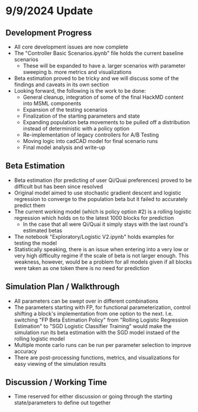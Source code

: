 # 9/9/2024 Update

## Development Progress

- All core development issues are now complete
- The "Controller Basic Scenarios.ipynb" file holds the current baseline scenarios
    - These will be expanded to have a. larger scenarios with parameter sweeping b. more metrics and visualizations
- Beta estimation proved to be tricky and we will discuss some of the findings and caveats in its own section
- Looking forward, the following is the work to be done:
    - General cleanup, integration of some of the final HackMD content into MSML components
    - Expansion of the testing scenarios
    - Finalization of the starting parameters and state
    - Expanding population beta movements to be pulled off a distribution instead of deterministic with a policy option
    - Re-implementation of legacy controllers for A/B Testing
    - Moving logic into cadCAD model for final scenario runs
    - Final model analysis and write-up

## Beta Estimation

- Beta estimation (for predicting of user Qi/Quai preferences) proved to be difficult but has been since resolved
- Original model aimed to use stochastic gradient descent and logistic regression to converge to the population beta but it failed to accurately predict them
- The current working model (which is policy option #2) is a rolling logistic regression which holds on to the latest 1000 blocks for prediction
    - In the case that all were Qi/Quai it simply stays with the last round's estimated betas
- The notebook "Exploratory/Logistic V2.ipynb" holds examples for testing the model
- Statistically speaking, there is an issue when entering into a very low or very high difficulty regime if the scale of beta is not larger enough. This weakness, however, would be a problem for all models given if all blocks were taken as one token there is no need for prediction

## Simulation Plan / Walkthrough

- All parameters can be swept over in different combinations
- The parameters starting with FP, for functional parameterization, control shifting a block's implementation from one option to the next. I.e. switching "FP Beta Estimation Policy" from "Rolling Logistic Regression Estimation" to "SGD Logistic Classifier Training" would make the simulation run its beta estimation with the SGD model instaed of the rolling logistic model
- Multiple monte carlo runs can be run per parameter selection to improve accuracy
- There are post-processing functions, metrics, and visualizations for easy viewing of the simulation results

## Discussion / Working Time

- Time reserved for either discussion or going through the starting state/parameters to define out together
